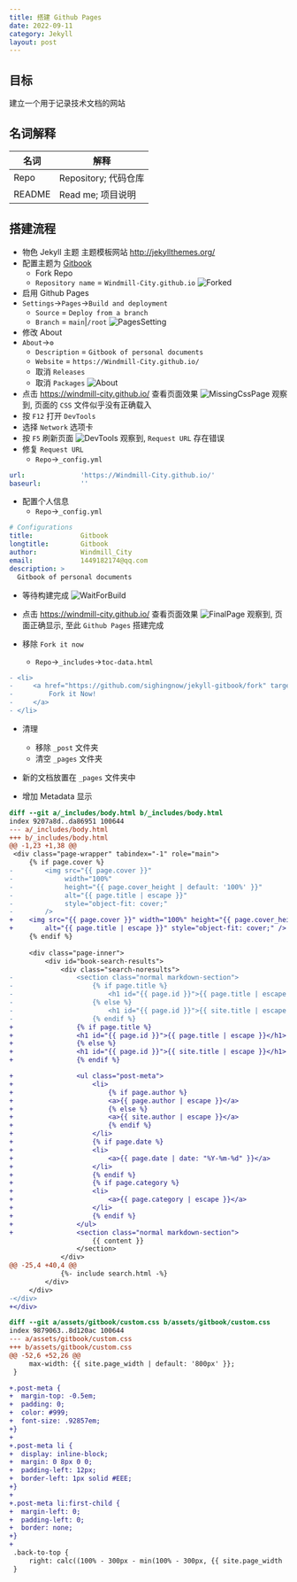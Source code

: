```yaml
---
title: 搭建 Github Pages
date: 2022-09-11
category: Jekyll
layout: post
---
```


## 目标

建立一个用于记录技术文档的网站

## 名词解释

|名词|解释|
|---|---|
|Repo|Repository; 代码仓库|
|README| Read me; 项目说明|

## 搭建流程

* 物色 Jekyll 主题
主题模板网站 <http://jekyllthemes.org/>
* 配置主题为 [Gitbook](https://github.com/sighingnow/jekyll-gitbook)
  * Fork Repo
  * `Repository name` = `Windmill-City.github.io`
![Forked](/assets/Forked.png)
* 启用 Github Pages
* `Settings`->`Pages`->`Build and deployment`
  * `Source` = `Deploy from a branch`
  * `Branch` = `main`|`/root`
![PagesSetting](/assets/PagesSetting.png)
* 修改 About
* `About`->`⚙`
  * `Description` = `Gitbook of personal documents`
  * `Website` = `https://Windmill-City.github.io/`
  * 取消 `Releases`
  * 取消 `Packages`
![About](/assets/About.png)
* 点击 <https://windmill-city.github.io/> 查看页面效果
![MissingCssPage](/assets/MissingCssPage.png)
观察到, 页面的 `CSS` 文件似乎没有正确载入
* 按 `F12` 打开 `DevTools`
* 选择 `Network` 选项卡
* 按 `F5` 刷新页面
![DevTools](/assets/DevTools.png)
观察到, `Request URL` 存在错误
* 修复 `Request URL`
  * `Repo`->`_config.yml`

```yml
url:              'https://Windmill-City.github.io/'
baseurl:          ''
```

* 配置个人信息
  * `Repo`->`_config.yml`

```yml
# Configurations
title:            Gitbook
longtitle:        Gitbook
author:           Windmill_City
email:            1449182174@qq.com
description: >
  Gitbook of personal documents
```

* 等待构建完成
![WaitForBuild](/assets/WaitForBuild.png)
* 点击 <https://windmill-city.github.io/> 查看页面效果
![FinalPage](/assets/FinalPage.png)
观察到, 页面正确显示, 至此 `Github Pages` 搭建完成

* 移除 `Fork it now`
  * `Repo`->`_includes`->`toc-data.html`

```diff
- <li>
-     <a href="https://github.com/sighingnow/jekyll-gitbook/fork" target="blank" class="gitbook-link">
-         Fork it Now!
-     </a>
- </li>
```

* 清理
  * 移除 `_post` 文件夹
  * 清空 `_pages` 文件夹

* 新的文档放置在 `_pages` 文件夹中

* 增加 Metadata 显示

```diff
diff --git a/_includes/body.html b/_includes/body.html
index 9207a8d..da86951 100644
--- a/_includes/body.html
+++ b/_includes/body.html
@@ -1,23 +1,38 @@
 <div class="page-wrapper" tabindex="-1" role="main">
     {% if page.cover %}
-        <img src="{{ page.cover }}"
-             width="100%"
-             height="{{ page.cover_height | default: '100%' }}"
-             alt="{{ page.title | escape }}"
-             style="object-fit: cover;"
-        />
+    <img src="{{ page.cover }}" width="100%" height="{{ page.cover_height | default: '100%' }}"
+        alt="{{ page.title | escape }}" style="object-fit: cover;" />
     {% endif %}
 
     <div class="page-inner">
         <div id="book-search-results">
             <div class="search-noresults">
-                <section class="normal markdown-section">
-                    {% if page.title %}
-                        <h1 id="{{ page.id }}">{{ page.title | escape }}</h1>
-                    {% else %}
-                        <h1 id="{{ page.id }}">{{ site.title | escape }}</h1>
-                    {% endif %}
+                {% if page.title %}
+                <h1 id="{{ page.id }}">{{ page.title | escape }}</h1>
+                {% else %}
+                <h1 id="{{ page.id }}">{{ site.title | escape }}</h1>
+                {% endif %}

+                <ul class="post-meta">
+                    <li>
+                        {% if page.author %}
+                        <a>{{ page.author | escape }}</a>
+                        {% else %}
+                        <a>{{ site.author | escape }}</a>
+                        {% endif %}
+                    </li>
+                    {% if page.date %}
+                    <li>
+                        <a>{{ page.date | date: "%Y-%m-%d" }}</a>
+                    </li>
+                    {% endif %}
+                    {% if page.category %}
+                    <li>
+                        <a>{{ page.category | escape }}</a>
+                    </li>
+                    {% endif %}
+                </ul>
+                <section class="normal markdown-section">
                     {{ content }}
                 </section>
             </div>
@@ -25,4 +40,4 @@
             {%- include search.html -%}
         </div>
     </div>
-</div>
+</div>
```

```diff
diff --git a/assets/gitbook/custom.css b/assets/gitbook/custom.css
index 9879063..8d120ac 100644
--- a/assets/gitbook/custom.css
+++ b/assets/gitbook/custom.css
@@ -52,6 +52,26 @@
     max-width: {{ site.page_width | default: '800px' }};
 }

+.post-meta {
+  margin-top: -0.5em;
+  padding: 0;
+  color: #999;
+  font-size: .92857em;
+}
+
+.post-meta li {
+  display: inline-block;
+  margin: 0 8px 0 0;
+  padding-left: 12px;
+  border-left: 1px solid #EEE;
+}
+
+.post-meta li:first-child {
+  margin-left: 0;
+  padding-left: 0;
+  border: none;
+}
+
 .back-to-top {
     right: calc((100% - 300px - min(100% - 300px, {{ site.page_width | default: '800px' }})) / 2 + 25px);
 }
```
